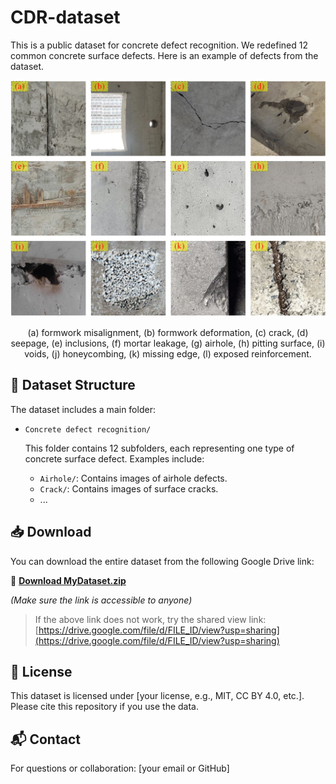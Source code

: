 # CDR-dataset

This is a public dataset for concrete defect recognition. 
We redefined 12 common concrete surface defects. Here is an example of defects from the dataset.
<p align="center">
  <img src="image/sample.png" alt="Sample Image" width="600"/>
</p>

<p align="center">
  (a) formwork misalignment, (b) formwork deformation, (c) crack, (d) seepage, (e) inclusions, (f) mortar leakage, (g) airhole, (h) pitting surface, (i) voids, (j) honeycombing, (k) missing edge, (l) exposed reinforcement.
</p>

## 📁 Dataset Structure

The dataset includes a main folder:

- `Concrete defect recognition/`
  
  This folder contains 12 subfolders, each representing one type of concrete surface defect. Examples include:
  
  - `Airhole/`: Contains images of airhole defects.
  - `Crack/`: Contains images of surface cracks.
  - ...



## 📥 Download

You can download the entire dataset from the following Google Drive link:

🔗 **[Download MyDataset.zip](https://drive.google.com/uc?id=FILE_ID&export=download)**

*(Make sure the link is accessible to anyone)*

> If the above link does not work, try the shared view link:  
> [https://drive.google.com/file/d/FILE_ID/view?usp=sharing](https://drive.google.com/file/d/FILE_ID/view?usp=sharing)

## 📄 License

This dataset is licensed under [your license, e.g., MIT, CC BY 4.0, etc.]. Please cite this repository if you use the data.

## 📬 Contact

For questions or collaboration: [your email or GitHub]
